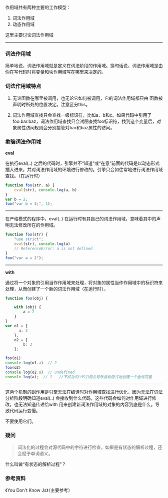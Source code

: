 作用域共有两种主要的工作模型：
1. 词法作用域
1. 动态作用域 

这里主要讨论词法作用域

---

### 词法作用域

简单地说，词法作用域就是定义在词法阶段的作用域。换句话说，词法作用域是由你在写代码时将变量和块作用域写在哪里来决定的。

### 词法作用域特点

1. 无论函数在哪里被调用，也无论它如何被调用，它的词法作用域都只由 函数被声明时所处的位置决定。注意区分this。

1. 词法作用域查找只会查找一级标识符，比如a、b和c。如果代码中引用了foo.bar.baz，词法作用域查找只会试图查找foo标识符，找到这个变量后，对象属性访问规则会分别接管对bar和baz属性的访问。

### 欺骗词法作用域

**eval**

在执行eval(..) 之后的代码时，引擎并不“知道”或“在意”前面的代码是以动态形式插入进来，并对词法作用域的环境进行修改的。引擎只会如往常地进行词法作用域查找。（在运行时）

```js
function foo(str, a) {
    eval(str), console.log(a, b)
}
var b = 2;
foo("var b = 3;", 1);
```

---

在严格模式的程序中，eval(..) 在运行时有其自己的词法作用域，意味着其中的声明无法修改所在的作用域。

```js
function foo(str) {
    "use strict";
    eval(str), console.log(a) 
    // ReferenceError: a is not defined
}
foo("var a = 2");
```

---

**with**

通过将一个对象的引用当作作用域来处理，将对象的属性当作作用域中的标识符来处理，从而创建了一个新的词法作用域（在运行时）。

```js
function foo(obj) {

    with (obj) {
    	a = 2
    }
}
var o1 = {
  	  a: 3
	}, 
	o2 = {
        b: 3
    };

foo(o1)
console.log(o1.a)  // 2
foo(o2)
console.log(o2.a)  // undefined
console.log(a);  // 2   //不成功的LHS引用会导致自动隐式地创建一个全局变量

```

---

这两个机制的副作用是引擎无法在编译时对作用域查找进行优化，因为无法在词法分析阶段明确知道eval(..) 会接收到什么代码，这些代码会如何对作用域进行修改，也无法知道传递给with 用来创建新词法作用域的对象的内容到底是什么。导致代码运行变慢。

不要使用它们。

### 疑问

> 词法化的过程会对源代码中的字符进行检查，如果是有状态的解析过程，还会赋予单词语义。

什么叫做“有状态的解析过程”？

### 参考资料
《You Don't Know Js》（主要参考）
